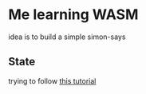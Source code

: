# Me learning WASM

idea is to build a simple simon-says

## State

trying to follow [this tutorial](https://github.com/golang/go/wiki/WebAssembly#getting-started)
